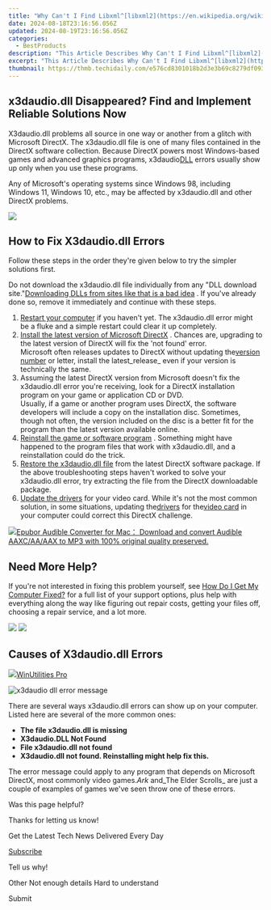 ```yaml
---
title: "Why Can't I Find Libxml^[libxml2](https://en.wikipedia.org/wiki/LibXML) DLL? Solutions Inside"
date: 2024-08-18T23:16:56.056Z
updated: 2024-08-19T23:16:56.056Z
categories:
  - BestProducts
description: "This Article Describes Why Can't I Find Libxml^[libxml2](https://en.wikipedia.org/wiki/LibXML) DLL? Solutions Inside"
excerpt: "This Article Describes Why Can't I Find Libxml^[libxml2](https://en.wikipedia.org/wiki/LibXML) DLL? Solutions Inside"
thumbnail: https://thmb.techidaily.com/e576cd8301018b2d3e3b69c8279df093bbbc31bad99bd008fbeb1a0198735057.jpg
---
```


## x3daudio.dll Disappeared? Find and Implement Reliable Solutions Now
 X3daudio.dll problems all source in one way or another from a glitch with Microsoft DirectX. The x3daudio.dll file is one of many files contained in the DirectX software collection. Because DirectX powers most Windows-based games and advanced graphics programs, x3daudio[DLL](https://www.lifewire.com/what-is-a-dll-file-2625852) errors usually show up only when you use these programs.

 Any of Microsoft's operating systems since Windows 98, including Windows 11, Windows 10, etc., may be affected by x3daudio.dll and other DirectX problems.

<!-- affiliate ads begin -->
<a href="https://shop.incomedia.eu/order/checkout.php?PRODS=14095146&QTY=1&AFFILIATE=108875&CART=1"><img src="https://secure.2checkout.com/images/merchant/8b6cc3ee5ec407721ce3bf5ff4c0f56b/PRO_BUY_728x90-EN.jpg" border="0"></a>
<!-- affiliate ads end -->
## How to Fix X3daudio.dll Errors

 Follow these steps in the order they're given below to try the simpler solutions first.  

 Do not download the x3daudio.dll file individually from any "DLL download site."[Downloading DLLs from sites like that is a bad idea](https://www.lifewire.com/important-reasons-not-to-download-dll-files-2624455) . If you've already done so, remove it immediately and continue with these steps.

1. [Restart your computer](https://www.lifewire.com/how-to-reboot-a-computer-2624568) if you haven't yet. The x3daudio.dll error might be a fluke and a simple restart could clear it up completely.
2. [Install the latest version of Microsoft DirectX](https://www.lifewire.com/how-to-download-install-directx-2624489) . Chances are, upgrading to the latest version of DirectX will fix the 'not found' error.  
 Microsoft often releases updates to DirectX without updating the[version number](https://www.lifewire.com/version-number-2626043) or letter, install the latest_release_ even if your version is technically the same.
3. Assuming the latest DirectX version from Microsoft doesn't fix the x3daudio.dll error you're receiving, look for a DirectX installation program on your game or application CD or DVD.  
 Usually, if a game or another program uses DirectX, the software developers will include a copy on the installation disc. Sometimes, though not often, the version included on the disc is a better fit for the program than the latest version available online.
4. [Reinstall the game or software program](https://www.lifewire.com/what-is-the-proper-way-to-reinstall-a-software-program-2624478) . Something might have happened to the program files that work with x3daudio.dll, and a reinstallation could do the trick.
5. [Restore the x3daudio.dll file](https://www.lifewire.com/how-to-restore-a-missing-directx-dll-file-2624516) from the latest DirectX software package. If the above troubleshooting steps haven't worked to solve your x3daudio.dll error, try extracting the file from the DirectX downloadable package.
6. [Update the drivers](https://www.lifewire.com/how-to-update-drivers-in-windows-2619214) for your video card. While it's not the most common solution, in some situations, updating the[drivers](https://www.lifewire.com/what-is-a-device-driver-2625796) for the[video card](https://www.lifewire.com/what-is-a-video-card-2618161) in your computer could correct this DirectX challenge.

<!-- affiliate ads begin -->
<a href="https://secure.2checkout.com/order/checkout.php?PRODS=4713565&QTY=1&AFFILIATE=108875&CART=1"><img src="https://www.epubor.com/images/uppic/audible-converter-interface.png" border="0">Epubor Audible Converter for Mac： Download and convert Audible AAXC/AA/AAX to MP3 with 100% original quality preserved.</a>
<!-- affiliate ads end -->
## Need More Help?

 If you're not interested in fixing this problem yourself, see [How Do I Get My Computer Fixed?](https://www.lifewire.com/how-do-i-get-my-computer-fixed-2625167) for a full list of your support options, plus help with everything along the way like figuring out repair costs, getting your files off, choosing a repair service, and a lot more.

<!-- affiliate ads begin -->
<a href="https://shop.manycam.com/order/checkout.php?PRODS=17727588&QTY=1&AFFILIATE=108875&CART=1"><img src="https://secure.avangate.com/images/merchant/8230bea7d54bcdf99cdfe85cb07313d5/mcaffbanner600x500.png" border="0"></a>
<a href="https://shop.manycam.com/order/checkout.php?PRODS=17727588&QTY=1&AFFILIATE=108875&CART=1"><img src="https://secure.avangate.com/images/merchant/8230bea7d54bcdf99cdfe85cb07313d5/Affiliates_300x250px_valentinesday.png" border="0"></a>
<!-- affiliate ads end -->
## Causes of X3daudio.dll Errors

<!-- affiliate ads begin -->
<a href="https://secure.2checkout.com/order/checkout.php?PRODS=4665597&QTY=1&AFFILIATE=108875&CART=1"><img src="https://www.pcclean.io/wp-content/uploads/2018/03/winutilities-box-130521.png" border="0">WinUtilities Pro</a>
<!-- affiliate ads end -->
![x3daudio dll error message](https://www.lifewire.com/thmb/tZxCBCSXh2pzOsg6bbfbTaLKnv8=/1500x0/filters:no_upscale():max_bytes(150000):strip_icc():format(webp)/x3daudio-dll-error-message-cb48cb5b5cfe4201b4f77df742e51f4a.png)

 There are several ways x3daudio.dll errors can show up on your computer. Listed here are several of the more common ones:

* **The file x3daudio.dll is missing**
* **X3daudio.DLL Not Found**
* **File x3daudio.dll not found**
* **X3daudio.dll not found. Reinstalling might help fix this.**

 The error message could apply to any program that depends on Microsoft DirectX, most commonly video games._Ark_ and_The Elder Scrolls_ are just a couple of examples of games we've seen throw one of these errors.

Was this page helpful?

Thanks for letting us know!

 Get the Latest Tech News Delivered Every Day

[Subscribe](https://www.lifewire.com/#)

Tell us why!

 Other  Not enough details  Hard to understand

 Submit

<ins class="adsbygoogle"
     style="display:block"
     data-ad-format="autorelaxed"
     data-ad-client="ca-pub-7571918770474297"
     data-ad-slot="1223367746"></ins>



<ins class="adsbygoogle"
     style="display:block"
     data-ad-client="ca-pub-7571918770474297"
     data-ad-slot="8358498916"
     data-ad-format="auto"
     data-full-width-responsive="true"></ins>



